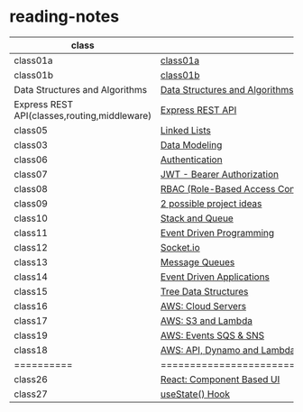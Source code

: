 # reading-notes

| class                                        | Link                                                                  |
| -------------------------------------------- | --------------------------------------------------------------------- |
| class01a                                     | [class01a](./class1a.md)                                              |
| class01b                                     | [class01b](./class1b.md)                                              |
| Data Structures and Algorithms               | [Data Structures and Algorithms](./data-structures-and-algorithms.md) |
| Express REST API(classes,routing,middleware) | [Express REST API](./Class02.md)                                      |
| class05                                      | [Linked Lists](./Class5-Linked%20Lists.md)                            |
| class03                                      | [Data Modeling](./Class03.md)                                         |
| class06                                      | [Authentication](./Class06-Authentication.md)                         |
| class07                                      | [JWT - Bearer Authorization](./Class07-JWT-Bearer-Authorization.md)   |
| class08                                      | [RBAC (Role-Based Access Control)](./Class08-RBAC.md)                 |
| class09                                      | [2 possible project ideas](./Class09.md)                              |
| class10                                      | [Stack and Queue](./Class10(stack-and-queue).md)                      |
| class11                                      | [Event Driven Programming](./Class11(Event-Driven-Programming).md)    |
| class12                                      | [Socket.io](./Class12(Socket.io).md)                                  |
| class13                                      | [Message Queues](./Class13(Message-Queues).md)                        |
| class14                                      | [Event Driven Applications](./Class14(Event-Driven-Applications).md)  |
| class15                                      | [Tree Data Structures](./Class15(Tree).md)                            |
| class16                                      | [AWS: Cloud Servers](./Class16(AWS).md)                               |
| class17                                      | [AWS: S3 and Lambda](./Class17(AWS:S3&Lambda).md)                     |
| class19                                      | [AWS: Events SQS & SNS](./Class19(AWS:Events).md)                     |
| class18                                      | [AWS: API, Dynamo and Lambda](./Class18(AWS:API).md)                  |
| ==========                                   | ========================================================              |
| class26                                      | [React: Component Based UI](./Class26(React:ComponentBasedUI).md)     |
| class27                                      | [useState() Hook](./Class27(Hooks).md)                                |
